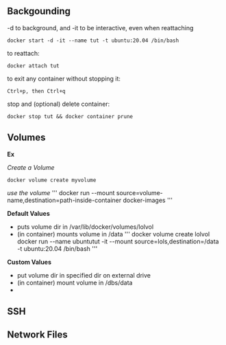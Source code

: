 
## Backgounding
-d to background, and -it to be interactive, even when reattaching
```
docker start -d -it --name tut -t ubuntu:20.04 /bin/bash 
```
to reattach:
```
docker attach tut
```
to exit any container without stopping it:
```
Ctrl+p, then Ctrl+q
```
stop and (optional) delete container:
```
docker stop tut && docker container prune
```


## Volumes

**Ex**

*Create a Volume*
```
docker volume create myvolume
```

*use the volume*
'''
docker run --mount source=volume-name,destination=path-inside-container docker-images
'''

**Default Values**
 - puts volume dir in /var/lib/docker/volumes/lolvol
 - (in container) mounts volume in /data
'''
docker volume create lolvol
docker run --name ubuntutut -it --mount source=lols,destination=/data -t ubuntu:20.04 /bin/bash
'''

**Custom Values**
 - put volume dir in specified dir on external drive
 - (in container) mount volume in /dbs/data
 - 

## SSH

## Network Files
